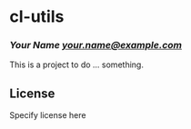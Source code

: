 # cl-utils
### _Your Name <your.name@example.com>_

This is a project to do ... something.

## License

Specify license here

